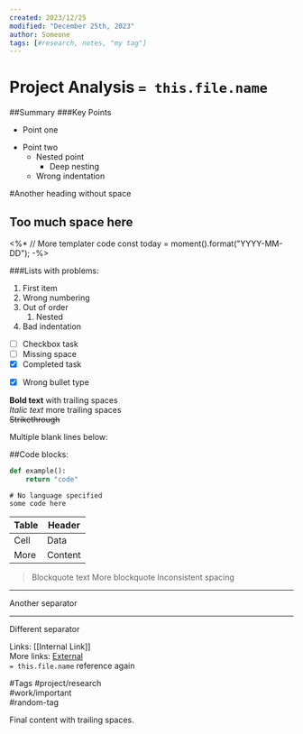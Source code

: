 ```yaml
---
created: 2023/12/25
modified: "December 25th, 2023"
author: Someone
tags: [#research, notes, "my tag"]
---
```


# Project Analysis `= this.file.name`

##Summary
###Key Points
- Point one
* Point two  
    + Nested point
        - Deep nesting
  - Wrong indentation

#Another heading without space
##   Too much space here

<%* 
// More templater code
const today = moment().format("YYYY-MM-DD");
-%>

###Lists with problems:
1. First item
3. Wrong numbering
2. Out of order
    1. Nested
  2. Bad indentation

- [ ] Checkbox task
-[ ] Missing space
- [x] Completed task
* [x] Wrong bullet type

**Bold text**   with trailing spaces   
*Italic text*     more trailing spaces     
~~Strikethrough~~


Multiple blank lines below:





##Code blocks:
```python
def example():
    return "code"
```

```
# No language specified
some code here
```

| Table | Header |
|-------|--------|
|Cell   |  Data  |
| More  | Content|


> Blockquote text
>More blockquote
> Inconsistent spacing

---
Another separator

***
Different separator

Links: [[Internal Link]]  
More links: [External](https://example.com)  
`= this.file.name` reference again

#Tags
#project/research  
#work/important  
#random-tag  

Final content with trailing spaces.    